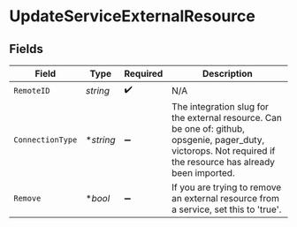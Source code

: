 # UpdateServiceExternalResource


## Fields

| Field                                                                                                                                                           | Type                                                                                                                                                            | Required                                                                                                                                                        | Description                                                                                                                                                     |
| --------------------------------------------------------------------------------------------------------------------------------------------------------------- | --------------------------------------------------------------------------------------------------------------------------------------------------------------- | --------------------------------------------------------------------------------------------------------------------------------------------------------------- | --------------------------------------------------------------------------------------------------------------------------------------------------------------- |
| `RemoteID`                                                                                                                                                      | *string*                                                                                                                                                        | :heavy_check_mark:                                                                                                                                              | N/A                                                                                                                                                             |
| `ConnectionType`                                                                                                                                                | **string*                                                                                                                                                       | :heavy_minus_sign:                                                                                                                                              | The integration slug for the external resource. Can be one of: github, opsgenie, pager_duty, victorops. Not required if the resource has already been imported. |
| `Remove`                                                                                                                                                        | **bool*                                                                                                                                                         | :heavy_minus_sign:                                                                                                                                              | If you are trying to remove an external resource from a service, set this to 'true'.                                                                            |